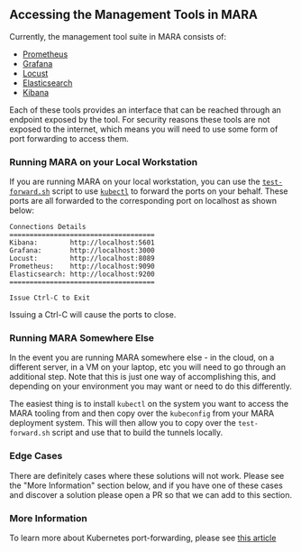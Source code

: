 ## Accessing the Management Tools in MARA

Currently, the management tool suite in MARA consists of:

- [Prometheus](https://prometheus.io/)
- [Grafana](https://grafana.com)
- [Locust](https://locust.io)
- [Elasticsearch](https://elastic.co)
- [Kibana](https://www.elastic.co/kibana/)

Each of these tools provides an interface that can be reached through an endpoint exposed by the tool. For security
reasons these tools are not exposed to the internet, which means you will need to use some form of port forwarding to
access them.

### Running MARA on your Local Workstation

If you are running MARA on your local workstation, you can use the [`test-forward.sh`](../bin/test-forward.sh)
script to use [`kubectl`](https://kubernetes.io/docs/reference/kubectl/) to forward the ports on your behalf. These
ports are all forwarded to the corresponding port on localhost as shown below:

```
Connections Details
====================================
Kibana:        http://localhost:5601
Grafana:       http://localhost:3000
Locust:        http://localhost:8089
Prometheus:    http://localhost:9090
Elasticsearch: http://localhost:9200
====================================

Issue Ctrl-C to Exit
```

Issuing a Ctrl-C will cause the ports to close.

### Running MARA Somewhere Else

In the event you are running MARA somewhere else - in the cloud, on a different server, in a VM on your laptop, etc you
will need to go through an additional step. Note that this is just one way of accomplishing this, and depending on your
environment you may want or need to do this differently.

The easiest thing is to install `kubectl` on the system you want to access the MARA tooling from and then copy over the
`kubeconfig` from your MARA deployment system. This will then allow you to copy over the `test-forward.sh` script and
use that to build the tunnels locally.

### Edge Cases

There are definitely cases where these solutions will not work. Please see the "More Information" section below, and if
you have one of these cases and discover a solution please open a PR so that we can add to this section.

### More Information

To learn more about Kubernetes port-forwarding, please see
[this article](https://kubernetes.io/docs/tasks/access-application-cluster/port-forward-access-application-cluster/)